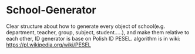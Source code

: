 # School-Generator
Clear structure about how to generate every object of school(e.g. department, teacher, group, subject, student.....), and make them relative to each other, ID generator is base on Polish ID PESEL. algorithm is in wiki: https://pl.wikipedia.org/wiki/PESEL
